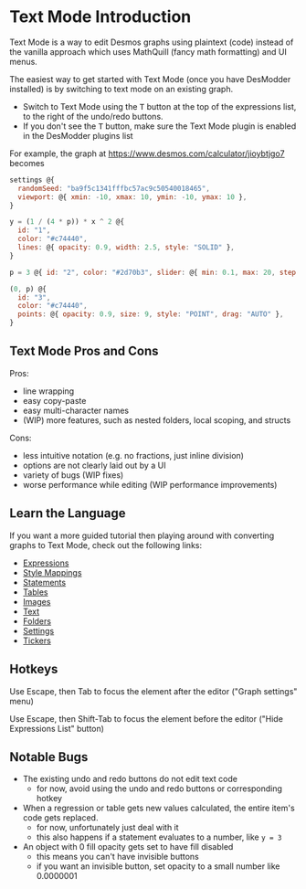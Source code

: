 # Text Mode Introduction

Text Mode is a way to edit Desmos graphs using plaintext (code) instead of the vanilla approach which uses MathQuill (fancy math formatting) and UI menus.

The easiest way to get started with Text Mode (once you have DesModder installed) is by switching to text mode on an existing graph.

- Switch to Text Mode using the <kbd>T</kbd> button at the top of the expressions list, to the right of the undo/redo buttons.
- If you don't see the <kbd>T</kbd> button, make sure the Text Mode plugin is enabled in the DesModder plugins list

For example, the graph at <https://www.desmos.com/calculator/jioybtjgo7> becomes

```js
settings @{
  randomSeed: "ba9f5c1341fffbc57ac9c50540018465",
  viewport: @{ xmin: -10, xmax: 10, ymin: -10, ymax: 10 },
}

y = (1 / (4 * p)) * x ^ 2 @{
  id: "1",
  color: "#c74440",
  lines: @{ opacity: 0.9, width: 2.5, style: "SOLID" },
}

p = 3 @{ id: "2", color: "#2d70b3", slider: @{ min: 0.1, max: 20, step: 0 } }

(0, p) @{
  id: "3",
  color: "#c74440",
  points: @{ opacity: 0.9, size: 9, style: "POINT", drag: "AUTO" },
}
```

## Text Mode Pros and Cons

Pros:

- line wrapping
- easy copy-paste
- easy multi-character names
- (WIP) more features, such as nested folders, local scoping, and structs

Cons:

- less intuitive notation (e.g. no fractions, just inline division)
- options are not clearly laid out by a UI
- variety of bugs (WIP fixes)
- worse performance while editing (WIP performance improvements)

## Learn the Language

If you want a more guided tutorial then playing around with converting graphs to Text Mode, check out the following links:

- [Expressions](./expressions.md)
- [Style Mappings](./style-mappings.md)
- [Statements](./statements.md)
- [Tables](./tables.md)
- [Images](./images.md)
- [Text](./text.md)
- [Folders](./folders.md)
- [Settings](./settings.md)
- [Tickers](./tickers.md)

## Hotkeys

Use Escape, then Tab to focus the element after the editor ("Graph settings" menu)

Use Escape, then Shift-Tab to focus the element before the editor ("Hide Expressions List" button)

## Notable Bugs

- The existing undo and redo buttons do not edit text code
  - for now, avoid using the undo and redo buttons or corresponding hotkey
- When a regression or table gets new values calculated, the entire item's code gets replaced.
  - for now, unfortunately just deal with it
  - this also happens if a statement evaluates to a number, like `y = 3`
- An object with 0 fill opacity gets set to have fill disabled
  - this means you can't have invisible buttons
  - if you want an invisible button, set opacity to a small number like 0.0000001
